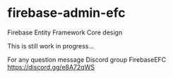 # firebase-admin-efc
Firebase Entity Framework Core design

This is still work in progress...

For any question message Discord group FirebaseEFC
https://discord.gg/e8A72qWS

